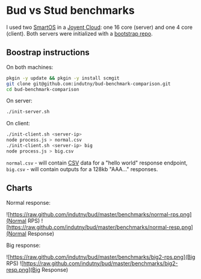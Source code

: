 # Bud vs Stud benchmarks

I used two [SmartOS][0] in a [Joyent Cloud][1]: one 16 core (server) and one
4 core (client). Both servers were initialized with a [bootstrap repo][2].

## Boostrap instructions

On both machines:

```bash
pkgin -y update && pkgin -y install scmgit
git clone git@github.com:indutny/bud-benchmark-comparison.git
cd bud-benchmark-comparison
```

On server:

```bash
./init-server.sh
```

On client:

```bash
./init-client.sh <server-ip>
node process.js > normal.csv
./init-client.sh <server-ip> big
node process.js > big.csv
```

`normal.csv` - will contain [CSV][3] data for a "hello world" response endpoint,
`big.csv` - will contain outputs for a 128kb "AAA..." responses.

## Charts

Normal response:

![https://raw.github.com/indutny/bud/master/benchmarks/normal-rps.png](Normal RPS)
![https://raw.github.com/indutny/bud/master/benchmarks/normal-resp.png](Normal Response)

Big response:

![https://raw.github.com/indutny/bud/master/benchmarks/big2-rps.png](Big RPS)
![https://raw.github.com/indutny/bud/master/benchmarks/big2-resp.png](Big Response)

[0]: http://smartos.org/
[1]: http://www.joyent.com/
[2]: https://github.com/indutny/bud-benchmark-comparison
[3]: http://en.wikipedia.org/wiki/Comma-separated_values
